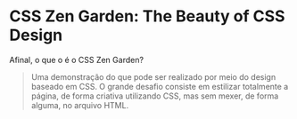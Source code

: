 # CSS Zen Garden: The Beauty of CSS Design

Afinal, o que o é o CSS Zen Garden?
> Uma demonstração do que pode ser realizado por meio do design baseado em CSS. O grande desafio consiste em estilizar totalmente a página, de forma criativa utilizando CSS, mas sem mexer, de forma alguma, no arquivo HTML.

